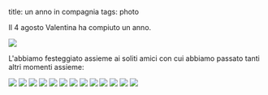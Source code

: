 title: un anno in compagnia
tags: photo


Il 4 agosto Valentina ha compiuto un anno.

![](https://dl.dropboxusercontent.com/u/179731/_D6F7596.jpg)

L'abbiamo festeggiato assieme ai soliti amici con cui abbiamo passato tanti altri momenti assieme:

![](https://dl.dropboxusercontent.com/u/179731/_1070372%20PORTRA800.jpg)
![](https://dl.dropboxusercontent.com/u/179731/_D7K8593.jpg)
![](https://dl.dropboxusercontent.com/u/179731/_D7K8666.jpg)
![](https://dl.dropboxusercontent.com/u/179731/_D6F1160%20PORTRA400.jpg)
![](https://dl.dropboxusercontent.com/u/179731/_D6F1199.jpg)
![](https://dl.dropboxusercontent.com/u/179731/_D6F2822.jpg)
![](https://dl.dropboxusercontent.com/u/179731/_D6F2837.jpg)
![](https://dl.dropboxusercontent.com/u/179731/_D6F3506.jpg)
![](https://dl.dropboxusercontent.com/u/179731/_D6F3593.jpg)
![](https://dl.dropboxusercontent.com/u/179731/_D6F3651.jpg)
![](https://dl.dropboxusercontent.com/u/179731/_D6F5302.jpg)
![](https://dl.dropboxusercontent.com/u/179731/_D6F5492.jpg)
![](https://dl.dropboxusercontent.com/u/179731/_D6F7624.jpg)

